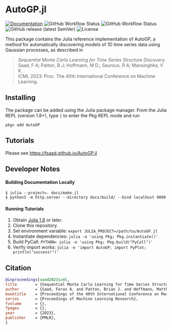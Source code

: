 # AutoGP.jl

[![Documentation](https://img.shields.io/badge/docs-latest-blue.svg)](https://fsaad.github.io/AutoGP.jl)
![GitHub Workflow Status](https://img.shields.io/github/actions/workflow/status/fsaad/AutoGP.jl/Tutorials.yml?branch=main)
![GitHub Workflow Status](https://img.shields.io/github/actions/workflow/status/fsaad/AutoGP.jl/Documentation.yml?branch=main)
![GitHub release (latest SemVer)](https://img.shields.io/github/v/release/fsaad/AutoGP.jl)
![License](https://img.shields.io/github/license/fsaad/AutoGP.jl?color=lightgrey)


This package contains the Julia reference implementation of AutoGP, a
method for automatically discovering models of 1D time series data using
Gaussian processes, as described in

> _Sequential Monte Carlo Learning for Time Series Structure Discovery_.<br/>
> Saad, F A; Patton, B J; Hoffmann, M D.; Saurous, R A; Mansinghka, V K.<br/>
> ICML 2023: Proc. The 40th International Conference on Machine Learning.

## Installing

The package can be added using the Julia package manager. From the Julia
REPL (version 1.8+), type `]` to enter the Pkg REPL mode and run

```
pkg> add AutoGP
```

## Tutorials

Please see https://fsaad.github.io/AutoGP.jl

## Developer Notes

#### Building Documentation Locally

```
$ julia --project=. docs/make.jl
$ python3 -m http.server --directory docs/build/ --bind localhost 9090
```

#### Running Tutorials

1. Obtain [Julia 1.8](https://julialang.org/downloads/) or later.
2. Clone this repository.
3. Set environment variable: `export JULIA_PROJECT=/path/to/AutoGP.jl`
4. Instantiate dependencies: `julia -e 'using Pkg; Pkg.instantiate()'`
5. Build PyCall: `PYTHON= julia -e 'using Pkg; Pkg.build("PyCall")'`
6. Verify import works: `julia -e 'import AutoGP; import PyPlot; println("success!")'`

## Citation

```bibtex
@inproceedings{saad2023icml,
title        = {Sequential Monte Carlo Learning for Time Series Structure Discovery},
author       = {Saad, Feras A. and Patton, Brian J. and Hoffmann, Matthew D. and Saurous, Rif A. and Mansinghka, V. K.},
booktitle    = {Proceedings of the 40th International Conference on Machine Learning},
series       = {Proceedings of Machine Learning Research},
fvolume      = {},
fpages       = {},
year         = {2023},
publisher    = {PMLR},
}
```
